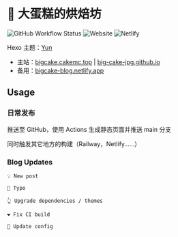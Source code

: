 # 🍰 大蛋糕的烘焙坊

![GitHub Workflow Status](https://img.shields.io/github/workflow/status/Big-Cake-jpg/big-cake-jpg.github.io/GitHub%20Pages?label=GitHub%20Pages%20Build&logo=GitHub&style=flat-square) ![Website](https://img.shields.io/website?down_color=red&down_message=Offline&label=BigCake%27s%20Blog&style=flat-square&up_color=success&up_message=Online&url=https%3A%2F%2Fbigcake.cakemc.top) ![Netlify](https://img.shields.io/netlify/1688f720-9e59-44df-a481-8cb2d4141f94?label=Netlify%20Build&logo=netlify&style=flat-square)

Hexo 主题：[Yun](https://github.com/YunYouJun/hexo-theme-yun)

- 主站：[bigcake.cakemc.top](https://bigcake.cakemc.top) | [big-cake-jpg.github.io](https://big-cake-jpg.github.io)
- 备用：[bigcake-blog.netlify.app](https://bigcake-blog.netlify.app)

## Usage

### 日常发布

推送至 GitHub，使用 Actions 生成静态页面并推送 main 分支

同时触发其它地方的构建（Railway，Netlify……）

### Blog Updates

`💡 New post`

`🐛 Typo`

`👆 Upgrade dependencies / themes`

`❤️ Fix CI build`

`📃 Update config`
